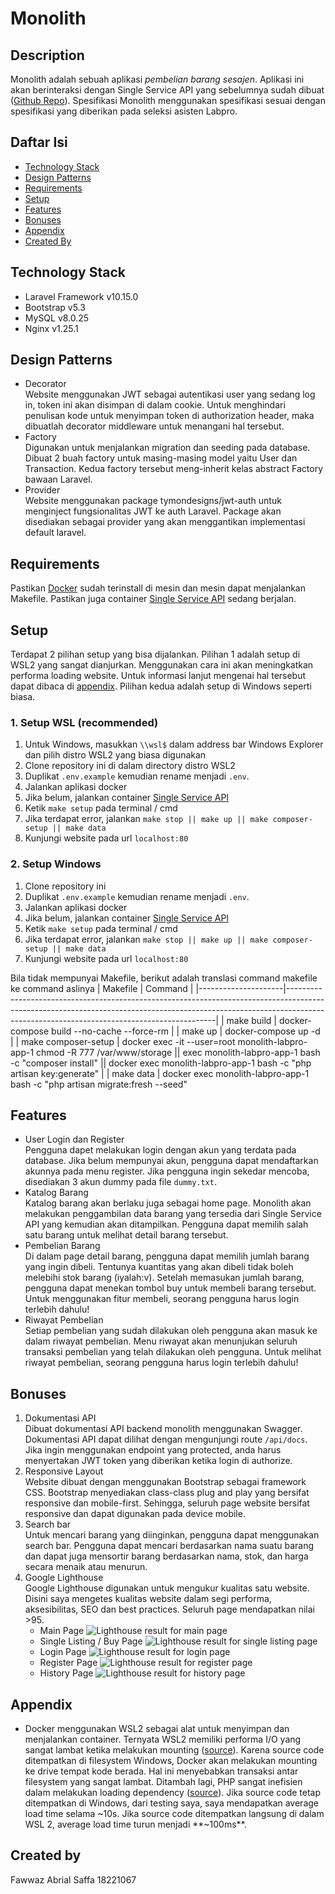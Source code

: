 # Monolith

## Description

Monolith adalah sebuah aplikasi *pembelian barang sesajen*. Aplikasi ini akan berinteraksi dengan Single Service API yang sebelumnya sudah dibuat ([Github Repo](https://github.com/fawwazabrials/ssbackend-labpro)). Spesifikasi Monolith menggunakan spesifikasi sesuai dengan spesifikasi yang diberikan pada seleksi asisten Labpro.

## Daftar Isi
* [Technology Stack](#technology-stack)
* [Design Patterns](#design-patterns)
* [Requirements](#requirements)
* [Setup](#setup)
* [Features](#features)
* [Bonuses](#bonuses)
* [Appendix](#appendix)
* [Created By](#created-by)

## Technology Stack
* Laravel Framework v10.15.0
* Bootstrap v5.3
* MySQL v8.0.25
* Nginx v1.25.1

## Design Patterns
* Decorator  
Website menggunakan JWT sebagai autentikasi user yang sedang log in, token ini akan disimpan di dalam cookie. Untuk menghindari penulisan kode untuk menyimpan token di authorization header, maka dibuatlah decorator middleware untuk menangani hal tersebut.
* Factory  
Digunakan untuk menjalankan migration dan seeding pada database. Dibuat 2 buah factory untuk masing-masing model yaitu User dan Transaction. Kedua factory tersebut meng-inherit kelas abstract Factory bawaan Laravel.
* Provider  
Website menggunakan package tymondesigns/jwt-auth untuk menginject fungsionalitas JWT ke auth Laravel. Package akan disediakan sebagai provider yang akan menggantikan implementasi default laravel.
## Requirements  
Pastikan [Docker](https://docs.docker.com/desktop/install/windows-install/) sudah terinstall di mesin dan mesin dapat menjalankan Makefile. Pastikan juga container [Single Service API](https://github.com/fawwazabrials/ssbackend-labpro) sedang berjalan.

## Setup  
Terdapat 2 pilihan setup yang bisa dijalankan. Pilihan 1 adalah setup di WSL2 yang sangat dianjurkan. Menggunakan cara ini akan meningkatkan performa loading website. Untuk informasi lanjut mengenai hal tersebut dapat dibaca di [appendix](#appendix). Pilihan kedua adalah setup di Windows seperti biasa.

### 1. Setup WSL (recommended)
1. Untuk Windows, masukkan `\\wsl$` dalam address bar Windows Explorer dan pilih distro WSL2 yang biasa digunakan
2. Clone repository ini di dalam directory distro WSL2
3. Duplikat `.env.example` kemudian rename menjadi `.env`.
4. Jalankan aplikasi docker
5. Jika belum, jalankan container [Single Service API](https://github.com/fawwazabrials/ssbackend-labpro)
6. Ketik `make setup` pada terminal / cmd
7. Jika terdapat error, jalankan `make stop || make up || make composer-setup || make data`
8. Kunjungi website pada url `localhost:80`

### 2. Setup Windows  
1. Clone repository ini
2. Duplikat `.env.example` kemudian rename menjadi `.env`.
3. Jalankan aplikasi docker
4. Jika belum, jalankan container [Single Service API](https://github.com/fawwazabrials/ssbackend-labpro)
5. Ketik `make setup` pada terminal / cmd
7. Jika terdapat error, jalankan `make stop || make up || make composer-setup || make data`
8. Kunjungi website pada url `localhost:80`

Bila tidak mempunyai Makefile, berikut adalah translasi command makefile ke command aslinya
| Makefile            | Command                                                                                                                                                                                                                |
|---------------------|------------------------------------------------------------------------------------------------------------------------------------------------------------------------------------------------------------------------|
| make build          | docker-compose build --no-cache --force-rm                                                                                                                                                                             |
| make up             | docker-compose up -d                                                                                                                                                                                                   |
| make composer-setup | docker exec -it --user=root monolith-labpro-app-1 chmod -R 777 /var/www/storage \|\|  exec monolith-labpro-app-1 bash -c "composer install" \|\|  docker exec monolith-labpro-app-1 bash -c "php artisan key:generate" |
| make data           | docker exec monolith-labpro-app-1 bash -c "php artisan migrate:fresh --seed"   

## Features  
* User Login dan Register  
Pengguna dapet melakukan login dengan akun yang terdata pada database. Jika belum mempunyai akun, pengguna dapat mendaftarkan akunnya pada menu register. Jika pengguna ingin sekedar mencoba, disediakan 3 akun dummy pada file `dummy.txt`.
* Katalog Barang  
Katalog barang akan berlaku juga sebagai home page. Monolith akan melakukan penggambilan data barang yang tersedia dari Single Service API yang kemudian akan ditampilkan. Pengguna dapat memilih salah satu barang untuk melihat detail barang tersebut.
* Pembelian Barang  
Di dalam page detail barang, pengguna dapat memilih jumlah barang yang ingin dibeli. Tentunya kuantitas yang akan dibeli tidak boleh melebihi stok barang (iyalah:v). Setelah memasukan jumlah barang, pengguna dapat menekan tombol buy untuk membeli barang tersebut. Untuk menggunakan fitur membeli, seorang pengguna harus login terlebih dahulu!
* Riwayat Pembelian  
Setiap pembelian yang sudah dilakukan oleh pengguna akan masuk ke dalam riwayat pembelian. Menu riwayat akan menunjukan seluruh transaksi pembelian yang telah dilakukan oleh pengguna. Untuk melihat riwayat pembelian, seorang pengguna harus login terlebih dahulu!

## Bonuses
1. Dokumentasi API  
Dibuat dokumentasi API backend monolith menggunakan Swagger. Dokumentasi API dapat dilihat dengan mengunjungi route `/api/docs`. Jika ingin menggunakan endpoint yang protected, anda harus menyertakan JWT token yang diberikan ketika login di authorize.
2. Responsive Layout  
Website dibuat dengan menggunakan Bootstrap sebagai framework CSS. Bootstrap menyediakan class-class plug and play yang bersifat responsive dan mobile-first. Sehingga, seluruh page website bersifat responsive dan dapat digunakan pada device mobile.
3. Search bar  
Untuk mencari barang yang diinginkan, pengguna dapat menggunakan search bar. Pengguna dapat mencari berdasarkan nama suatu barang dan dapat juga mensortir barang berdasarkan nama, stok, dan harga secara menaik atau menurun.
4. Google Lighthouse  
Google Lighthouse digunakan untuk mengukur kualitas satu website. Disini saya mengetes kualitas website dalam segi performa, aksesibilitas, SEO dan best practices. Seluruh page mendapatkan nilai >95.
    - Main Page
    ![Lighthouse result for main page](/images/lighthouse-main-page.png)
    - Single Listing / Buy Page
    ![Lighthouse result for single listing page](/images/lighthouse-single-listing-page.png)
    - Login Page
    ![Lighthouse result for login page](/images/lighthouse-login-page.png)
    - Register Page
    ![Lighthouse result for register page](/images/lighthouse-register-page.png)
    - History Page
    ![Lighthouse result for history page](/images/lighthouse-history-page.png)

## Appendix
* Docker menggunakan WSL2 sebagai alat untuk menyimpan dan menjalankan container. Ternyata WSL2 memiliki performa I/O yang sangat lambat ketika melakukan mounting ([source](https://github.com/microsoft/WSL/issues/4197)). Karena source code ditempatkan di filesystem Windows, Docker akan melakukan mounting ke drive tempat kode berada. Hal ini menyebabkan transaksi antar filesystem yang sangat lambat. Ditambah lagi, PHP sangat inefisien dalam melakukan loading dependency ([source](https://dev.to/tylerlwsmith/speed-up-laravel-in-docker-by-moving-vendor-directory-19b9)). Jika source code tetap ditempatkan di Windows, dari testing saya, saya mendapatkan average load time selama ~10s. Jika source code ditempatkan langsung di dalam WSL 2, average load time turun menjadi **~100ms**.

## Created by
Fawwaz Abrial Saffa
18221067